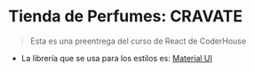 # Tienda de Perfumes: CRAVATE

> Esta es una preentrega del curso de React de CoderHouse

* La librería que se usa para los estilos es: [Material UI](https://mui.com/)